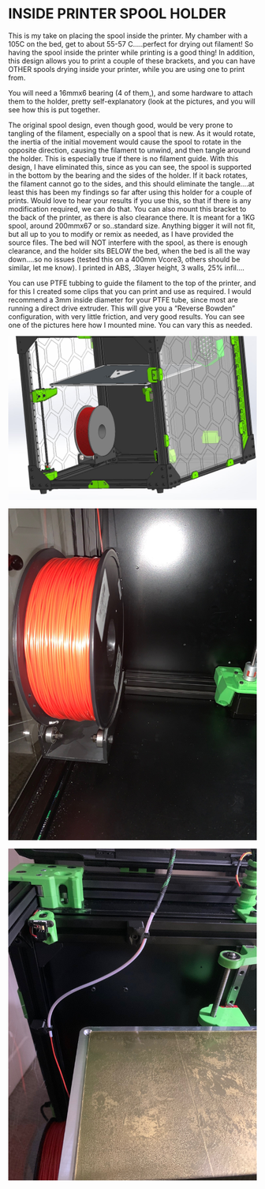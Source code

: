 
# INSIDE PRINTER SPOOL HOLDER

This is my take on placing the spool inside the printer.  My chamber with a 105C on the bed, get to about 55-57 C…..perfect for drying out filament!  So having the spool inside the printer while printing is a good thing!  In addition, this design allows you to print a couple of these brackets, and you can have OTHER spools drying inside your printer, while you are using one to print from.

You will need a 16mmx6 bearing (4 of them,), and some hardware to attach them to the holder, pretty self-explanatory (look at the pictures, and you will see how this is put together.

The original spool design, even though good, would be very prone to tangling of the filament, especially on a spool that is new.  As it would rotate, the inertia of the initial movement would cause the spool to rotate in the opposite direction, causing the filament to unwind, and then tangle around the holder.  This is especially true if there is no filament guide.  With this design, I have eliminated this, since as you can see, the spool is supported in the bottom by the bearing and the sides of the holder.  If it back rotates, the filament cannot go to the sides, and this should eliminate the tangle….at least this has been my findings so far after using this holder for a couple of prints.  Would love to hear your results if you use this, so that if there is any modification required, we can do that. You can also mount this bracket to the back of the printer, as there is also clearance there.  It is meant for a 1KG spool, around 200mmx67 or so..standard size.  Anything bigger it will not fit, but all up to you to modify or remix as needed, as I have provided the source files.  The bed will NOT interfere with the spool, as there is enough clearance, and the holder sits BELOW the bed, when the bed is all the way down....so no issues (tested this on a 400mm Vcore3, others should be similar, let me know).  I printed in ABS, .3layer height, 3 walls, 25% infil....

You can use PTFE tubbing to guide the filament to the top of the printer, and for this I created some clips that you can print and use as required.  I would recommend a 3mm inside diameter for your PTFE tube, since most are running a direct drive extruder.  This will give you a “Reverse Bowden” configuration, with very little friction, and very good results.  You can see one of the pictures here how I mounted mine.  You can vary this as needed.

<p align="center">
<img src="https://github.com/cyborgcnc/CYBORGCNC__RRVC3MOD/blob/main/SpoolHolder-Inside/Spool3.JPG">
</p>

<p align="center">
<img src="https://github.com/cyborgcnc/CYBORGCNC__RRVC3MOD/blob/main/SpoolHolder-Inside/IMG_7929.jpg">
</p>

<p align="center">
<img src="https://github.com/cyborgcnc/CYBORGCNC__RRVC3MOD/blob/main/SpoolHolder-Inside/IMG_7928.jpg">
</p>
